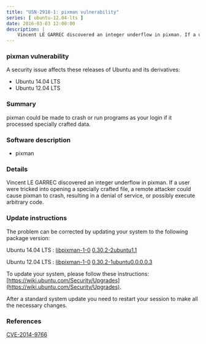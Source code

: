 ```yaml
---
title: "USN-2918-1: pixman vulnerability"
series: [ ubuntu-12.04-lts ]
date: 2016-03-03 12:00:00
description: |
    Vincent LE GARREC discovered an integer underflow in pixman. If a user were tricked into opening a specially crafted file, a remote attacker could cause pixman to crash, resulting in a denial of service, or possibly execute arbitrary code. 
--- 
```

 
### pixman vulnerability

A security issue affects these releases of Ubuntu and its derivatives:

* Ubuntu 14.04 LTS
* Ubuntu 12.04 LTS

### Summary

pixman could be made to crash or run programs as your login if it processed specially crafted data.

### Software description

* pixman 

### Details

Vincent LE GARREC discovered an integer underflow in pixman. If a user were tricked into opening a specially crafted file, a remote attacker could cause pixman to crash, resulting in a denial of service, or possibly execute arbitrary code. 

### Update instructions

The problem can be corrected by updating your system to the following package version:

Ubuntu 14.04 LTS
 : [libpixman-1-0](https://launchpad.net/ubuntu/+source/pixman) <span> [0.30.2-2ubuntu1.1](https://launchpad.net/ubuntu/+source/pixman/0.30.2-2ubuntu1.1) </span> 

Ubuntu 12.04 LTS
 : [libpixman-1-0](https://launchpad.net/ubuntu/+source/pixman) <span> [0.30.2-1ubuntu0.0.0.0.3](https://launchpad.net/ubuntu/+source/pixman/0.30.2-1ubuntu0.0.0.0.3) </span> 

To update your system, please follow these instructions: [https://wiki.ubuntu.com/Security/Upgrades](https://wiki.ubuntu.com/Security/Upgrades).

After a standard system update you need to restart your session to make all the necessary changes. 

### References

 [CVE-2014-9766](http://people.ubuntu.com/~ubuntu-security/cve/CVE-2014-9766)
 

